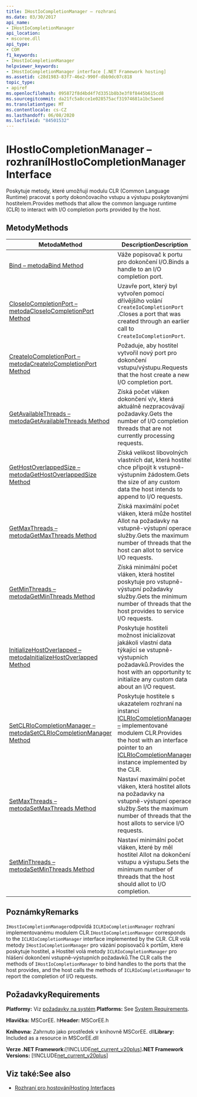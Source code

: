 ```yaml
---
title: IHostIoCompletionManager – rozhraní
ms.date: 03/30/2017
api_name:
- IHostIoCompletionManager
api_location:
- mscoree.dll
api_type:
- COM
f1_keywords:
- IHostIoCompletionManager
helpviewer_keywords:
- IHostIoCompletionManager interface [.NET Framework hosting]
ms.assetid: c28d1983-83f7-46e2-990f-dbb9dc07c818
topic_type:
- apiref
ms.openlocfilehash: 095872f8d4bd4f7d3351b8b3e3f8f8445b615cd8
ms.sourcegitcommit: da21fc5a8cce1e028575acf31974681a1bc5aeed
ms.translationtype: MT
ms.contentlocale: cs-CZ
ms.lasthandoff: 06/08/2020
ms.locfileid: "84501532"
---
```

# <a name="ihostiocompletionmanager-interface"></a><span data-ttu-id="ac3f5-102">IHostIoCompletionManager – rozhraní</span><span class="sxs-lookup"><span data-stu-id="ac3f5-102">IHostIoCompletionManager Interface</span></span>
<span data-ttu-id="ac3f5-103">Poskytuje metody, které umožňují modulu CLR (Common Language Runtime) pracovat s porty dokončovacího vstupu a výstupu poskytovanými hostitelem.</span><span class="sxs-lookup"><span data-stu-id="ac3f5-103">Provides methods that allow the common language runtime (CLR) to interact with I/O completion ports provided by the host.</span></span>  
  
## <a name="methods"></a><span data-ttu-id="ac3f5-104">Metody</span><span class="sxs-lookup"><span data-stu-id="ac3f5-104">Methods</span></span>  
  
|<span data-ttu-id="ac3f5-105">Metoda</span><span class="sxs-lookup"><span data-stu-id="ac3f5-105">Method</span></span>|<span data-ttu-id="ac3f5-106">Description</span><span class="sxs-lookup"><span data-stu-id="ac3f5-106">Description</span></span>|  
|------------|-----------------|  
|[<span data-ttu-id="ac3f5-107">Bind – metoda</span><span class="sxs-lookup"><span data-stu-id="ac3f5-107">Bind Method</span></span>](ihostiocompletionmanager-bind-method.md)|<span data-ttu-id="ac3f5-108">Váže popisovač k portu pro dokončení I/O.</span><span class="sxs-lookup"><span data-stu-id="ac3f5-108">Binds a handle to an I/O completion port.</span></span>|  
|[<span data-ttu-id="ac3f5-109">CloseIoCompletionPort – metoda</span><span class="sxs-lookup"><span data-stu-id="ac3f5-109">CloseIoCompletionPort Method</span></span>](ihostiocompletionmanager-closeiocompletionport-method.md)|<span data-ttu-id="ac3f5-110">Uzavře port, který byl vytvořen pomocí dřívějšího volání `CreateIoCompletionPort` .</span><span class="sxs-lookup"><span data-stu-id="ac3f5-110">Closes a port that was created through an earlier call to `CreateIoCompletionPort`.</span></span>|  
|[<span data-ttu-id="ac3f5-111">CreateIoCompletionPort – metoda</span><span class="sxs-lookup"><span data-stu-id="ac3f5-111">CreateIoCompletionPort Method</span></span>](ihostiocompletionmanager-createiocompletionport-method.md)|<span data-ttu-id="ac3f5-112">Požaduje, aby hostitel vytvořil nový port pro dokončení vstupu/výstupu.</span><span class="sxs-lookup"><span data-stu-id="ac3f5-112">Requests that the host create a new I/O completion port.</span></span>|  
|[<span data-ttu-id="ac3f5-113">GetAvailableThreads – metoda</span><span class="sxs-lookup"><span data-stu-id="ac3f5-113">GetAvailableThreads Method</span></span>](ihostiocompletionmanager-getavailablethreads-method.md)|<span data-ttu-id="ac3f5-114">Získá počet vláken dokončení v/v, která aktuálně nezpracovávají požadavky.</span><span class="sxs-lookup"><span data-stu-id="ac3f5-114">Gets the number of I/O completion threads that are not currently processing requests.</span></span>|  
|[<span data-ttu-id="ac3f5-115">GetHostOverlappedSize – metoda</span><span class="sxs-lookup"><span data-stu-id="ac3f5-115">GetHostOverlappedSize Method</span></span>](ihostiocompletionmanager-gethostoverlappedsize-method.md)|<span data-ttu-id="ac3f5-116">Získá velikost libovolných vlastních dat, která hostitel chce připojit k vstupně-výstupním žádostem.</span><span class="sxs-lookup"><span data-stu-id="ac3f5-116">Gets the size of any custom data the host intends to append to I/O requests.</span></span>|  
|[<span data-ttu-id="ac3f5-117">GetMaxThreads – metoda</span><span class="sxs-lookup"><span data-stu-id="ac3f5-117">GetMaxThreads Method</span></span>](ihostiocompletionmanager-getmaxthreads-method.md)|<span data-ttu-id="ac3f5-118">Získá maximální počet vláken, která může hostitel Allot na požadavky na vstupně-výstupní operace služby.</span><span class="sxs-lookup"><span data-stu-id="ac3f5-118">Gets the maximum number of threads that the host can allot to service I/O requests.</span></span>|  
|[<span data-ttu-id="ac3f5-119">GetMinThreads – metoda</span><span class="sxs-lookup"><span data-stu-id="ac3f5-119">GetMinThreads Method</span></span>](ihostiocompletionmanager-getminthreads-method.md)|<span data-ttu-id="ac3f5-120">Získá minimální počet vláken, která hostitel poskytuje pro vstupně-výstupní požadavky služby.</span><span class="sxs-lookup"><span data-stu-id="ac3f5-120">Gets the minimum number of threads that the host provides to service I/O requests.</span></span>|  
|[<span data-ttu-id="ac3f5-121">InitializeHostOverlapped – metoda</span><span class="sxs-lookup"><span data-stu-id="ac3f5-121">InitializeHostOverlapped Method</span></span>](ihostiocompletionmanager-initializehostoverlapped-method.md)|<span data-ttu-id="ac3f5-122">Poskytuje hostiteli možnost inicializovat jakákoli vlastní data týkající se vstupně-výstupních požadavků.</span><span class="sxs-lookup"><span data-stu-id="ac3f5-122">Provides the host with an opportunity to initialize any custom data about an I/O request.</span></span>|  
|[<span data-ttu-id="ac3f5-123">SetCLRIoCompletionManager – metoda</span><span class="sxs-lookup"><span data-stu-id="ac3f5-123">SetCLRIoCompletionManager Method</span></span>](ihostiocompletionmanager-setclriocompletionmanager-method.md)|<span data-ttu-id="ac3f5-124">Poskytuje hostitele s ukazatelem rozhraní na instanci [ICLRIoCompletionManager –](iclriocompletionmanager-interface.md) implementované modulem CLR.</span><span class="sxs-lookup"><span data-stu-id="ac3f5-124">Provides the host with an interface pointer to an [ICLRIoCompletionManager](iclriocompletionmanager-interface.md) instance implemented by the CLR.</span></span>|  
|[<span data-ttu-id="ac3f5-125">SetMaxThreads – metoda</span><span class="sxs-lookup"><span data-stu-id="ac3f5-125">SetMaxThreads Method</span></span>](ihostiocompletionmanager-setmaxthreads-method.md)|<span data-ttu-id="ac3f5-126">Nastaví maximální počet vláken, která hostitel allots na požadavky na vstupně-výstupní operace služby.</span><span class="sxs-lookup"><span data-stu-id="ac3f5-126">Sets the maximum number of threads that the host allots to service I/O requests.</span></span>|  
|[<span data-ttu-id="ac3f5-127">SetMinThreads – metoda</span><span class="sxs-lookup"><span data-stu-id="ac3f5-127">SetMinThreads Method</span></span>](ihostiocompletionmanager-setminthreads-method.md)|<span data-ttu-id="ac3f5-128">Nastaví minimální počet vláken, které by měl hostitel Allot na dokončení vstupu a výstupu.</span><span class="sxs-lookup"><span data-stu-id="ac3f5-128">Sets the minimum number of threads that the host should allot to I/O completion.</span></span>|  
  
## <a name="remarks"></a><span data-ttu-id="ac3f5-129">Poznámky</span><span class="sxs-lookup"><span data-stu-id="ac3f5-129">Remarks</span></span>  
 <span data-ttu-id="ac3f5-130">`IHostIoCompletionManager`odpovídá `ICLRIoCompletionManager` rozhraní implementovanému modulem CLR.</span><span class="sxs-lookup"><span data-stu-id="ac3f5-130">`IHostIoCompletionManager` corresponds to the `ICLRIoCompletionManager` interface implemented by the CLR.</span></span> <span data-ttu-id="ac3f5-131">CLR volá metody `IHostIoCompletionManager` pro vázání popisovačů k portům, které poskytuje hostitel, a Hostitel volá metody `ICLRIoCompletionManager` pro hlášení dokončení vstupně-výstupních požadavků.</span><span class="sxs-lookup"><span data-stu-id="ac3f5-131">The CLR calls the methods of `IHostIoCompletionManager` to bind handles to the ports that the host provides, and the host calls the methods of `ICLRIoCompletionManager` to report the completion of I/O requests.</span></span>  
  
## <a name="requirements"></a><span data-ttu-id="ac3f5-132">Požadavky</span><span class="sxs-lookup"><span data-stu-id="ac3f5-132">Requirements</span></span>  
 <span data-ttu-id="ac3f5-133">**Platformy:** Viz [požadavky na systém](../../get-started/system-requirements.md).</span><span class="sxs-lookup"><span data-stu-id="ac3f5-133">**Platforms:** See [System Requirements](../../get-started/system-requirements.md).</span></span>  
  
 <span data-ttu-id="ac3f5-134">**Hlavička:** MSCorEE. h</span><span class="sxs-lookup"><span data-stu-id="ac3f5-134">**Header:** MSCorEE.h</span></span>  
  
 <span data-ttu-id="ac3f5-135">**Knihovna:** Zahrnuto jako prostředek v knihovně MSCorEE. dll</span><span class="sxs-lookup"><span data-stu-id="ac3f5-135">**Library:** Included as a resource in MSCorEE.dll</span></span>  
  
 <span data-ttu-id="ac3f5-136">**Verze .NET Framework:**[!INCLUDE[net_current_v20plus](../../../../includes/net-current-v20plus-md.md)]</span><span class="sxs-lookup"><span data-stu-id="ac3f5-136">**.NET Framework Versions:** [!INCLUDE[net_current_v20plus](../../../../includes/net-current-v20plus-md.md)]</span></span>  
  
## <a name="see-also"></a><span data-ttu-id="ac3f5-137">Viz také:</span><span class="sxs-lookup"><span data-stu-id="ac3f5-137">See also</span></span>

- [<span data-ttu-id="ac3f5-138">Rozhraní pro hostování</span><span class="sxs-lookup"><span data-stu-id="ac3f5-138">Hosting Interfaces</span></span>](hosting-interfaces.md)
